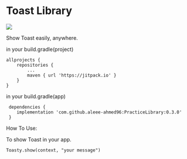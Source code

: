 # Toast Library

[![](https://jitpack.io/v/aleee-ahmed96/PracticeLibrary.svg)](https://jitpack.io/#aleee-ahmed96/PracticeLibrary)


Show Toast easily, anywhere.


in your build.gradle(project)


	allprojects {
		repositories {
			...
			maven { url 'https://jitpack.io' }
		}
	}
  
  
  in your build.gradle(app)

	 dependencies {
		implementation 'com.github.aleee-ahmed96:PracticeLibrary:0.3.0'
	 }


How To Use: 

To show Toast in your app. 

	Toasty.show(context, "your message")
